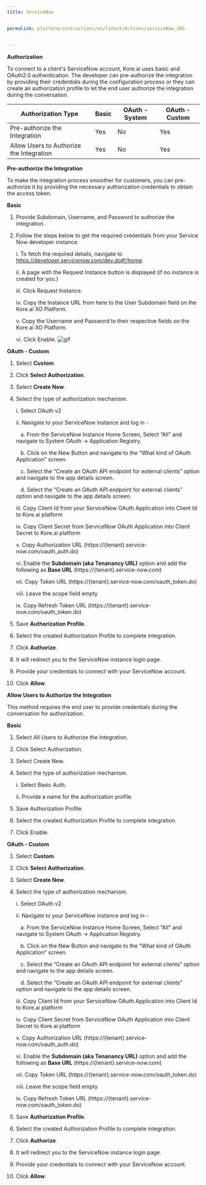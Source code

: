 ```yaml
---
title: ServiceNow


permalink: platform/instructions/en/latest/Actions/serviceNow_INS


---
```



<base target="_blank">








**Authorization**

To connect to a client's ServiceNow account, Kore.ai uses basic and OAuth2.0 authentication. The developer can pre-authorize the integration by providing their credentials during the configuration process or they can create an authorization profile to let the end user authorize the integration during the conversation.


 |Authorization Type                      | Basic | OAuth - System | OAuth - Custom |
 |----------------------------------------|-------|----------------|----------------|
 |Pre-authorize the Integration           |  Yes  |       No       |       Yes      |
 |Allow Users to Authorize the Integration|  Yes  |       No       |       Yes      |




**Pre-authorize the Integration**
 
 To make the integration process smoother for customers, you can pre-authorize it by providing the necessary authorization credentials to obtain the access token.

**Basic**

1. Provide Subdomain, Username, and Password to authorize the integration.
 
2. Follow the steps below to get the required credentials from your Service Now developer instance.
 
    i.    To fetch the required details, navigate to https://developer.servicenow.com/dev.do#!/home.
     
   ii.    A page with the Request Instance button is displayed (if no instance is  created for you.)

   iii.   Click Request Instance.

    iv.   Copy the Instance URL from here to the User Subdomain field on the Kore.ai XO Platform.

     v.   Copy the Username and Password to their respective fields on the Kore.ai XO Platform.

     vi.  Click Enable.
![gif](/koredotai-docs/images/Home%20_%20Loom%20-%2019%20December%202022.gif)


**OAuth - Custom**
1. Select **Custom**.
2. Click **Select Authorization**.
3. Select **Create New**.
4. Select the type of authorization mechanism.

   i.  Select OAuth v2
   
   ii.  Navigate to your ServiceNow instance and log in -
   
      &nbsp;&nbsp; a. From the ServiceNow Instance Home Screen, Select “All” and navigate to System OAuth → Application Registry.
      
      &nbsp;&nbsp; b. Click on the New Button and navigate to the “What kind of OAuth Application” screen.
      
      &nbsp;&nbsp; c. Select the “Create an OAuth API endpoint for external clients” option and navigate to the app details screen.
      
      &nbsp;&nbsp; d. Select the “Create an OAuth API endpoint for external clients” option and navigate to the app details screen.
   
   iii.  Copy Client Id from your ServiceNow OAuth Application into Client Id to Kore.ai platform
   
   iv.  Copy Client Secret from ServiceNow OAuth Application into Client Secret to Kore.ai platform
   
   v.  Copy Authorization URL (https://{tenant}.service-now.com/oauth_auth.do)
   
   vi. Enable the **Subdomain (aka Tenanancy URL)** option and add the following as **Base URL** (https://{tenant}.service-now.com)
   
   vii. Copy Token URL (https://{tenant}.service-now.com/oauth_token.do)
   
   viii.  Leave the scope field empty
   
   ix. Copy Refresh Token URL (https://{tenant}.service-now.com/oauth_token.do)

6. Save **Authorization Profile**.
7. Select the created Authorization Profile to complete integration.
8. Click **Authorize**.
9. It will redirect you to the ServiceNow instance login page.
10. Provide your credentials to connect with your ServiceNow account.
11. Click **Allow**.


**Allow Users to Authorize the Integration**
 
This method requires the end user to provide credentials during the conversation for authorization.

**Basic**
 
1. Select All Users to Authorize the Integration.
 
2. Click Select Authorization.
 
3. Select Create New.
 
4. Select the type of authorization mechanism. 
 
   i.  Select Basic Auth. 
 
   ii.  Provide a name for the authorization profile. 
 
5. Save Authorization Profile.
 
6. Select the created Authorization Profile to complete integration.
 
7. Click Enable.

**OAuth - Custom**
1. Select **Custom**.
2. Click **Select Authorization**.
3. Select **Create New**.
4. Select the type of authorization mechanism.

   i.  Select OAuth v2
   
   ii.  Navigate to your ServiceNow instance and log in -
   
      &nbsp;&nbsp; a. From the ServiceNow Instance Home Screen, Select “All” and navigate to System OAuth → Application Registry.
      
      &nbsp;&nbsp; b. Click on the New Button and navigate to the “What kind of OAuth Application” screen.
      
      &nbsp;&nbsp; c. Select the “Create an OAuth API endpoint for external clients” option and navigate to the app details screen.
      
      &nbsp;&nbsp; d. Select the “Create an OAuth API endpoint for external clients” option and navigate to the app details screen.
   
   iii.  Copy Client Id from your ServiceNow OAuth Application into Client Id to Kore.ai platform
   
   iv.  Copy Client Secret from ServiceNow OAuth Application into Client Secret to Kore.ai platform
   
   v.  Copy Authorization URL (https://{tenant}.service-now.com/oauth_auth.do)
   
   vi. Enable the **Subdomain (aka Tenanancy URL)** option and add the following as **Base URL** (https://{tenant}.service-now.com)
   
   vii. Copy Token URL (https://{tenant}.service-now.com/oauth_token.do)
   
   viii.  Leave the scope field empty
   
   ix. Copy Refresh Token URL (https://{tenant}.service-now.com/oauth_token.do)

6. Save **Authorization Profile**.
7. Select the created Authorization Profile to complete integration.
8. Click **Authorize**.
9. It will redirect you to the ServiceNow instance login page.
10. Provide your credentials to connect with your ServiceNow account.
11. Click **Allow**.
